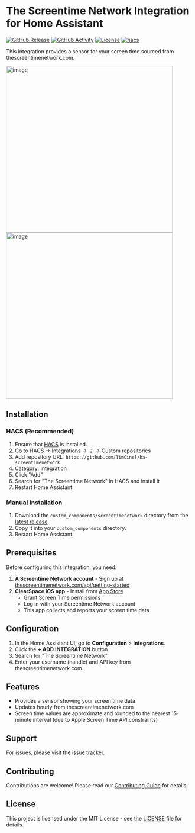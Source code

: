 # The Screentime Network Integration for Home Assistant

[![GitHub Release][releases-shield]][releases]
[![GitHub Activity][commits-shield]][commits]
[![License][license-shield]](LICENSE)
[![hacs][hacsbadge]][hacs]

This integration provides a sensor for your screen time sourced from thescreentimenetwork.com.

<img width="450" alt="image" src="https://github.com/user-attachments/assets/3f8bf4a8-eed3-4dfc-aaab-39ac1cd9b753" />
<img width="450" alt="image" src="https://github.com/user-attachments/assets/d8988403-e233-4470-99b7-2be7724f7b05" />



## Installation

### HACS (Recommended)

1. Ensure that [HACS](https://hacs.xyz/) is installed.
2. Go to HACS → Integrations → ⋮ → Custom repositories
3. Add repository URL: `https://github.com/TimCinel/ha-screentimenetwork`
4. Category: Integration
5. Click "Add"
6. Search for "The Screentime Network" in HACS and install it
7. Restart Home Assistant.

### Manual Installation

1. Download the `custom_components/screentimenetwork` directory from the [latest release](https://github.com/TimCinel/ha-screentimenetwork/releases).
2. Copy it into your `custom_components` directory.
3. Restart Home Assistant.

## Prerequisites

Before configuring this integration, you need:

1. **A Screentime Network account** - Sign up at [thescreentimenetwork.com/api/getting-started](https://www.thescreentimenetwork.com/api/getting-started)
2. **ClearSpace iOS app** - Install from [App Store](https://apps.apple.com/us/app/clearspace-reduce-screen-time/id1572515807)
   - Grant Screen Time permissions
   - Log in with your Screentime Network account
   - This app collects and reports your screen time data

## Configuration

1. In the Home Assistant UI, go to **Configuration** > **Integrations**.
2. Click the **+ ADD INTEGRATION** button.
3. Search for "The Screentime Network".
4. Enter your username (handle) and API key from thescreentimenetwork.com.

## Features

- Provides a sensor showing your screen time data
- Updates hourly from thescreentimenetwork.com
- Screen time values are approximate and rounded to the nearest 15-minute interval (due to Apple Screen Time API constraints)

## Support

For issues, please visit the [issue tracker](https://github.com/TimCinel/ha-screentimenetwork/issues).

## Contributing

Contributions are welcome! Please read our [Contributing Guide](CONTRIBUTING.md) for details.

## License

This project is licensed under the MIT License - see the [LICENSE](LICENSE) file for details.

[commits-shield]: https://img.shields.io/github/commit-activity/y/TimCinel/ha-screentimenetwork.svg?style=for-the-badge
[commits]: https://github.com/TimCinel/ha-screentimenetwork/commits/main
[hacs]: https://github.com/hacs/integration
[hacsbadge]: https://img.shields.io/badge/HACS-Default-41BDF5.svg?style=for-the-badge
[license-shield]: https://img.shields.io/github/license/TimCinel/ha-screentimenetwork.svg?style=for-the-badge
[releases-shield]: https://img.shields.io/github/release/TimCinel/ha-screentimenetwork.svg?style=for-the-badge
[releases]: https://github.com/TimCinel/ha-screentimenetwork/releases
